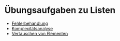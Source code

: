 # Übungsaufgaben zu Listen

* [Fehlerbehandlung](Fehlerbehandlung.md)
* [Komplexitätsanalyse](Komplexitaet.md)
* [Vertauschen von Elementen](Swap.md)
